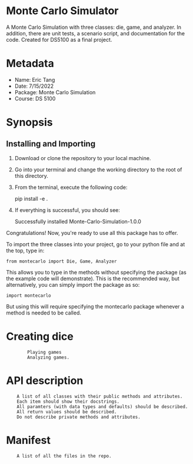 # Monte Carlo Simulator
A Monte Carlo Simulation with three classes: die, game, and analyzer. In addition, there are unit tests, a scenario script, and documentation for the code. Created for DS5100 as a final project. 

# Metadata
- Name: Eric Tang
- Date: 7/15/2022
- Package: Monte Carlo Simulation
- Course: DS 5100

# Synopsis
## Installing and Importing
1. Download or clone the repository to your local machine.
2. Go into your terminal and change the working directory to the root of this directory.
3. From the terminal, execute the following code:

    pip install -e .
    
4. If everything is successful, you should see:

    Successfully installed Monte-Carlo-Simulation-1.0.0
    
Congratulations! Now, you're ready to use all this package has to offer.

To import the three classes into your project, go to your python file and at the top, type in:

    from montecarlo import Die, Game, Analyzer
            
This allows you to type in the methods without specifying the package (as the example code will demonstrate). This is the recommended way, but alternatively, you can simply import the package as so:

    import montecarlo

But using this will require specifying the montecarlo package whenever a method is needed to be called.

# Creating dice
            Playing games
            Analyzing games.
# API description
        A list of all classes with their public methods and attributes.
        Each item should show their docstrings.
        All paramters (with data types and defaults) should be described.
        All return values should be described.
        Do not describe private methods and attributes.
# Manifest
        A list of all the files in the repo.
